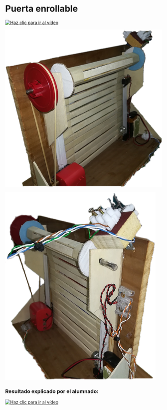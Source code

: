 # Puerta enrollable


[![Haz clic para ir al vídeo](http://img.youtube.com/vi/4edqxhUR8vg/0.jpg)](http://www.youtube.com/watch?v=4edqxhUR8vg "Puerta enrollable")


![](puerta1.png)

![](puerta2.png)

### Resultado explicado por el alumnado:
[![Haz clic para ir al vídeo](http://img.youtube.com/vi/V5PikvyoQ6c/0.jpg)](https://youtu.be/V5PikvyoQ6c "Pulsa para ver el vídeo")
